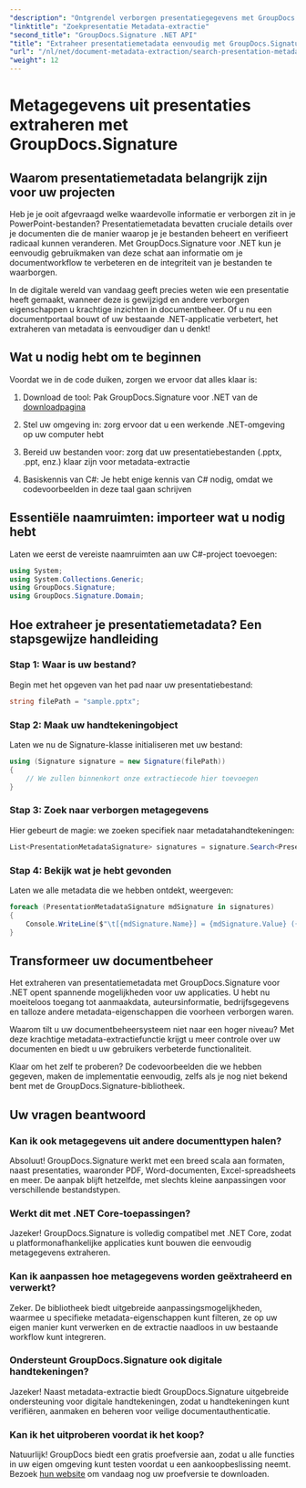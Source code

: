 ```yaml
---
"description": "Ontgrendel verborgen presentatiegegevens met GroupDocs.Signature voor .NET. Leer hoe u metadata kunt extraheren en gebruiken om uw documentbeheersysteem te stroomlijnen."
"linktitle": "Zoekpresentatie Metadata-extractie"
"second_title": "GroupDocs.Signature .NET API"
"title": "Extraheer presentatiemetadata eenvoudig met GroupDocs.Signature"
"url": "/nl/net/document-metadata-extraction/search-presentation-metadata-extraction/"
"weight": 12
---
```


# Metagegevens uit presentaties extraheren met GroupDocs.Signature

## Waarom presentatiemetadata belangrijk zijn voor uw projecten

Heb je je ooit afgevraagd welke waardevolle informatie er verborgen zit in je PowerPoint-bestanden? Presentatiemetadata bevatten cruciale details over je documenten die de manier waarop je je bestanden beheert en verifieert radicaal kunnen veranderen. Met GroupDocs.Signature voor .NET kun je eenvoudig gebruikmaken van deze schat aan informatie om je documentworkflow te verbeteren en de integriteit van je bestanden te waarborgen.

In de digitale wereld van vandaag geeft precies weten wie een presentatie heeft gemaakt, wanneer deze is gewijzigd en andere verborgen eigenschappen u krachtige inzichten in documentbeheer. Of u nu een documentportaal bouwt of uw bestaande .NET-applicatie verbetert, het extraheren van metadata is eenvoudiger dan u denkt!

## Wat u nodig hebt om te beginnen

Voordat we in de code duiken, zorgen we ervoor dat alles klaar is:

1. Download de tool: Pak GroupDocs.Signature voor .NET van de [downloadpagina](https://releases.groupdocs.com/signature/net/)
   
2. Stel uw omgeving in: zorg ervoor dat u een werkende .NET-omgeving op uw computer hebt
   
3. Bereid uw bestanden voor: zorg dat uw presentatiebestanden (.pptx, .ppt, enz.) klaar zijn voor metadata-extractie
   
4. Basiskennis van C#: Je hebt enige kennis van C# nodig, omdat we codevoorbeelden in deze taal gaan schrijven

## Essentiële naamruimten: importeer wat u nodig hebt

Laten we eerst de vereiste naamruimten aan uw C#-project toevoegen:

```csharp
using System;
using System.Collections.Generic;
using GroupDocs.Signature;
using GroupDocs.Signature.Domain;
```

## Hoe extraheer je presentatiemetadata? Een stapsgewijze handleiding

### Stap 1: Waar is uw bestand?

Begin met het opgeven van het pad naar uw presentatiebestand:

```csharp
string filePath = "sample.pptx";
```

### Stap 2: Maak uw handtekeningobject

Laten we nu de Signature-klasse initialiseren met uw bestand:

```csharp
using (Signature signature = new Signature(filePath))
{
    // We zullen binnenkort onze extractiecode hier toevoegen
}
```

### Stap 3: Zoek naar verborgen metagegevens

Hier gebeurt de magie: we zoeken specifiek naar metadatahandtekeningen:

```csharp
List<PresentationMetadataSignature> signatures = signature.Search<PresentationMetadataSignature>(SignatureType.Metadata);
```

### Stap 4: Bekijk wat je hebt gevonden

Laten we alle metadata die we hebben ontdekt, weergeven:

```csharp
foreach (PresentationMetadataSignature mdSignature in signatures)
{
    Console.WriteLine($"\t[{mdSignature.Name}] = {mdSignature.Value} ({mdSignature.Type})");
}
```

## Transformeer uw documentbeheer

Het extraheren van presentatiemetadata met GroupDocs.Signature voor .NET opent spannende mogelijkheden voor uw applicaties. U hebt nu moeiteloos toegang tot aanmaakdata, auteursinformatie, bedrijfsgegevens en talloze andere metadata-eigenschappen die voorheen verborgen waren.

Waarom tilt u uw documentbeheersysteem niet naar een hoger niveau? Met deze krachtige metadata-extractiefunctie krijgt u meer controle over uw documenten en biedt u uw gebruikers verbeterde functionaliteit.

Klaar om het zelf te proberen? De codevoorbeelden die we hebben gegeven, maken de implementatie eenvoudig, zelfs als je nog niet bekend bent met de GroupDocs.Signature-bibliotheek.

## Uw vragen beantwoord

### Kan ik ook metagegevens uit andere documenttypen halen?

Absoluut! GroupDocs.Signature werkt met een breed scala aan formaten, naast presentaties, waaronder PDF, Word-documenten, Excel-spreadsheets en meer. De aanpak blijft hetzelfde, met slechts kleine aanpassingen voor verschillende bestandstypen.

### Werkt dit met .NET Core-toepassingen?

Jazeker! GroupDocs.Signature is volledig compatibel met .NET Core, zodat u platformonafhankelijke applicaties kunt bouwen die eenvoudig metagegevens extraheren.

### Kan ik aanpassen hoe metagegevens worden geëxtraheerd en verwerkt?

Zeker. De bibliotheek biedt uitgebreide aanpassingsmogelijkheden, waarmee u specifieke metadata-eigenschappen kunt filteren, ze op uw eigen manier kunt verwerken en de extractie naadloos in uw bestaande workflow kunt integreren.

### Ondersteunt GroupDocs.Signature ook digitale handtekeningen?

Jazeker! Naast metadata-extractie biedt GroupDocs.Signature uitgebreide ondersteuning voor digitale handtekeningen, zodat u handtekeningen kunt verifiëren, aanmaken en beheren voor veilige documentauthenticatie.

### Kan ik het uitproberen voordat ik het koop?

Natuurlijk! GroupDocs biedt een gratis proefversie aan, zodat u alle functies in uw eigen omgeving kunt testen voordat u een aankoopbeslissing neemt. Bezoek [hun website](https://releases.groupdocs.com/) om vandaag nog uw proefversie te downloaden.